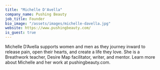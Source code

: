 ```yaml
---
title: "Michelle D'Avella"
company_name: Pushing Beauty
job_title: Founder
bio_image: "/assets/images/michelle-davella.jpg"
website: https://www.pushingbeauty.com/
is_guest: true
---
```


Michelle D’Avella supports women and men as they journey inward to release pain, open their hearts, and create a life they love. She is a Breathwork teacher, Desire Map facilitator, writer, and mentor. Learn more about Michelle and her work at pushingbeauty.com.

